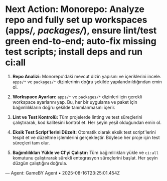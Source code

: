 # Next Action: Monorepo: Analyze repo and fully set up workspaces (apps/*, packages/*), ensure lint/test green end-to-end; auto-fix missing test scripts; install deps and run ci:all

1. **Repo Analizi:** Monorepo'daki mevcut dizin yapısını ve içeriklerini incele. `apps/*` ve `packages/*` dizinlerinin doğru şekilde yapılandırıldığından emin ol.

2. **Workspace Ayarları:** `apps/*` ve `packages/*` dizinleri için gerekli workspace ayarlarını yap. Bu, her bir uygulama ve paket için bağımlılıkların doğru şekilde tanımlanmasını içerir.

3. **Lint ve Test Kontrolü:** Tüm projelerde linting ve test süreçlerini çalıştırarak, kod kalitesini kontrol et. Her şeyin yeşil olduğundan emin ol.

4. **Eksik Test Script'lerini Düzelt:** Otomatik olarak eksik test script'lerini tespit et ve düzeltme işlemlerini gerçekleştir. Böylece her proje için test süreçleri tam olur.

5. **Bağımlılıkları Yükle ve CI'yi Çalıştır:** Tüm bağımlılıkları yükle ve `ci:all` komutunu çalıştırarak sürekli entegrasyon süreçlerini başlat. Her şeyin düzgün çalıştığını doğrula.

— Agent: GameBY Agent • 2025-08-16T23:25:01.454Z
